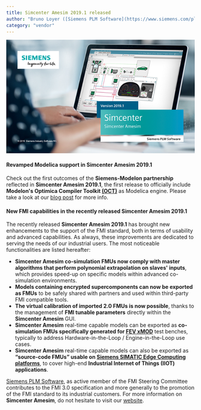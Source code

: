 ```yaml
---
title: Simcenter Amesim 2019.1 released
author: "Bruno Loyer ([Siemens PLM Software](https://www.siemens.com/plm ))"
category: "vendor"
---
```


![](Simcenter_Amesim_20191.png)

#### Revamped Modelica support in Simcenter&nbsp;Amesim&nbsp;2019.1
Check out the first outcomes of the **Siemens-Modelon partnership** reflected in **Simcenter&nbsp;Amesim&nbsp;2019.1**, the first release to officially include **Modelon's 
Optimica Compiler Toolkit [(OCT)](https://www.modelon.com/products-services/modelon-creator-suite/optimica-compiler-toolkit )** as Modelica engine. Please take a look at our [blog post](https://community.plm.automation.siemens.com/t5/Simcenter-Blog/Simcenter-Amesim-Modelica-it-s-a-match/ba-p/606047) for more info. 

#### New FMI capabilities in the recently released Simcenter&nbsp;Amesim&nbsp;2019.1

The recently released **Simcenter&nbsp;Amesim&nbsp;2019.1** has brought new enhancements to the support 
of the FMI standard, both in terms of usability and advanced capabilities. As always, 
these improvements are dedicated to serving the needs of our industrial users. 
The most noticeable functionalities are listed hereafter:

* **Simcenter&nbsp;Amesim co-simulation FMUs now comply with master algorithms 
that perform polynomial extrapolation on slaves' inputs**, which provides speed-up on specific models within advanced co-simulation environments. 
* **Models containing encrypted supercomponents can now be exported as FMUs** 
to be safely shared with partners and used within third-party FMI compatible tools.
* **The virtual calibration of imported 2.0 FMUs is now possible**, thanks to the management of **FMI tunable parameters** directly within the **Simcenter&nbsp;Amesim** GUI.
* **Simcenter&nbsp;Amesim** real-time capable models can be exported as **co-simulation FMUs specifically generated for [FEV xMOD](https://xmod.fev.com/)** test benches, typically to address Hardware-in-the-Loop / Engine-in-the-Loop use cases. 
* **Simcenter&nbsp;Amesim** real-time capable models can also be exported as **“source-code FMUs” usable on [Siemens SIMATIC Edge Computing platforms](https://new.siemens.com/global/en/products/automation/topic-areas/industrial-edge.html)**, to cover high-end **Industrial Internet of Things (IIOT) applications**.  

[Siemens PLM Software](https://www.siemens.com/plm ), as active member of the FMI Steering Committee contributes to the FMI 3.0 specification and more generally to the promotion of the FMI standard to its industrial customers. 
For more information on **Simcenter&nbsp;Amesim**, do not hesitate to visit our [website]( https://www.siemens.com/plm/simcenter-amesim ).
